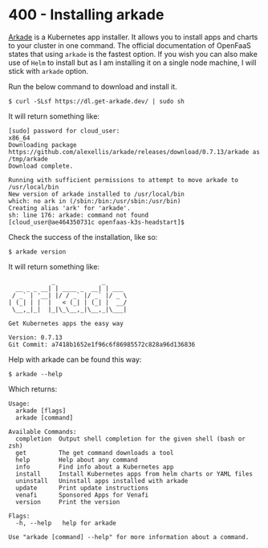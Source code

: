 # 400 - Installing arkade

[Arkade](https://github.com/alexellis/arkade) is a Kubernetes app installer. It allows you to install apps and charts to your cluster in one command. The official documentation of OpenFaaS states that using ```arkade``` is the fastest option. If you wish you can also make use of ```Helm``` to install but as I am installing it on a single node machine, I will stick with ```arkade``` option.

Run the below command to download and install it.

```$ curl -SLsf https://dl.get-arkade.dev/ | sudo sh```

It will return something like:

```
[sudo] password for cloud_user: 
x86_64
Downloading package https://github.com/alexellis/arkade/releases/download/0.7.13/arkade as /tmp/arkade
Download complete.

Running with sufficient permissions to attempt to move arkade to /usr/local/bin
New version of arkade installed to /usr/local/bin
which: no ark in (/sbin:/bin:/usr/sbin:/usr/bin)
Creating alias 'ark' for 'arkade'.
sh: line 176: arkade: command not found
[cloud_user@ae464350731c openfaas-k3s-headstart]$
```

Check the success of the installation, like so:

```$ arkade version```

It will return something like:

```
            _             _      
  __ _ _ __| | ____ _  __| | ___ 
 / _` | '__| |/ / _` |/ _` |/ _ \
| (_| | |  |   < (_| | (_| |  __/
 \__,_|_|  |_|\_\__,_|\__,_|\___|

Get Kubernetes apps the easy way

Version: 0.7.13
Git Commit: a7418b1652e1f96c6f86985572c828a96d136836
```

Help with arkade can be found this way:

```$ arkade --help```

Which returns:

```
Usage:
  arkade [flags]
  arkade [command]

Available Commands:
  completion  Output shell completion for the given shell (bash or zsh)
  get         The get command downloads a tool
  help        Help about any command
  info        Find info about a Kubernetes app
  install     Install Kubernetes apps from helm charts or YAML files
  uninstall   Uninstall apps installed with arkade
  update      Print update instructions
  venafi      Sponsored Apps for Venafi
  version     Print the version

Flags:
  -h, --help   help for arkade

Use "arkade [command] --help" for more information about a command.
```
